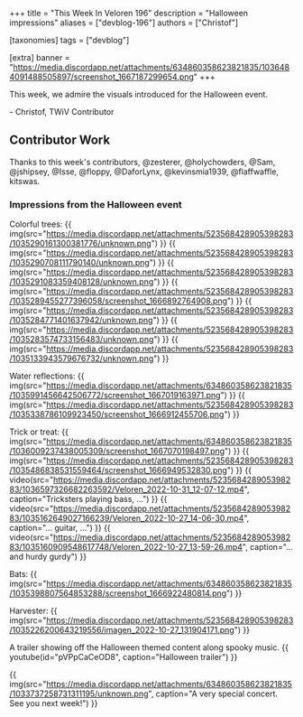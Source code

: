 +++
title = "This Week In Veloren 196"
description = "Halloween impressions"
aliases = ["devblog-196"]
authors = ["Christof"]

[taxonomies]
tags = ["devblog"]

[extra]
banner = "https://media.discordapp.net/attachments/634860358623821835/1036484091488505897/screenshot_1667187299654.png"
+++

This week, we admire the visuals introduced for the Halloween event.

\- Christof, TWiV Contributor

## Contributor Work

Thanks to this week's contributors, @zesterer, @holychowders, @Sam, @jshipsey, @Isse, @floppy, @DaforLynx, @kevinsmia1939, @flaffwaffle, kitswas.

### Impressions from the Halloween event

Colorful trees:
{{ img(src="https://media.discordapp.net/attachments/523568428905398283/1035290161300381776/unknown.png") }}
{{ img(src="https://media.discordapp.net/attachments/523568428905398283/1035290708111790140/unknown.png") }}
{{ img(src="https://media.discordapp.net/attachments/523568428905398283/1035291083359408128/unknown.png") }}
{{ img(src="https://media.discordapp.net/attachments/523568428905398283/1035289455277396058/screenshot_1666892764908.png") }}
{{ img(src="https://media.discordapp.net/attachments/523568428905398283/1035284771401637942/unknown.png") }}
{{ img(src="https://media.discordapp.net/attachments/523568428905398283/1035283574733156483/unknown.png") }}
{{ img(src="https://media.discordapp.net/attachments/523568428905398283/1035133943579676732/unknown.png") }}

Water reflections:
{{ img(src="https://media.discordapp.net/attachments/634860358623821835/1035991456642506772/screenshot_1667019163971.png") }}
{{ img(src="https://media.discordapp.net/attachments/523568428905398283/1035338786109923450/screenshot_1666912455706.png") }}

Trick or treat:
{{ img(src="https://media.discordapp.net/attachments/634860358623821835/1036009237438005309/screenshot_1667070198497.png") }}
{{ img(src="https://media.discordapp.net/attachments/523568428905398283/1035486838531559464/screenshot_1666949532830.png") }}
{{ video(src="https://media.discordapp.net/attachments/523568428905398283/1036597326682263592/Veloren_2022-10-31_12-07-12.mp4", caption="Tricksters playing bass, …") }}
{{ video(src="https://media.discordapp.net/attachments/523568428905398283/1035162649027166239/Veloren_2022-10-27_14-06-30.mp4", caption="… guitar, …") }}
{{ video(src="https://media.discordapp.net/attachments/523568428905398283/1035160909548617748/Veloren_2022-10-27_13-59-26.mp4", caption="… and hurdy gurdy") }}

Bats:
{{ img(src="https://media.discordapp.net/attachments/634860358623821835/1035398807564853288/screenshot_1666922480814.png") }}

Harvester:
{{ img(src="https://media.discordapp.net/attachments/523568428905398283/1035226200643219556/imagen_2022-10-27_131904171.png") }}

A trailer showing off the Halloween themed content along spooky music.
{{ youtube(id="pVPpCaCeOD8", caption="Halloween trailer") }}

{{
  img(src="https://media.discordapp.net/attachments/634860358623821835/1033737258731311195/unknown.png",
  caption="A very special concert. See you next week!")
}}
